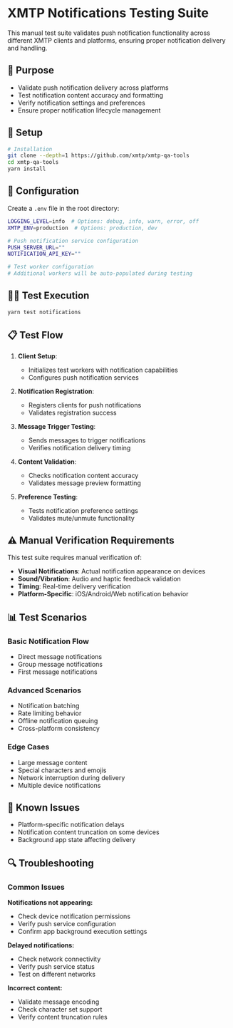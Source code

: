 # XMTP Notifications Testing Suite

This manual test suite validates push notification functionality across different XMTP clients and platforms, ensuring proper notification delivery and handling.

## 🎯 Purpose

- Validate push notification delivery across platforms
- Test notification content accuracy and formatting
- Verify notification settings and preferences
- Ensure proper notification lifecycle management

## 🚀 Setup

```bash
# Installation
git clone --depth=1 https://github.com/xmtp/xmtp-qa-tools
cd xmtp-qa-tools
yarn install
```

## 🔧 Configuration

Create a `.env` file in the root directory:

```bash
LOGGING_LEVEL=info  # Options: debug, info, warn, error, off
XMTP_ENV=production  # Options: production, dev

# Push notification service configuration
PUSH_SERVER_URL=""
NOTIFICATION_API_KEY=""

# Test worker configuration
# Additional workers will be auto-populated during testing
```

## 🏃‍♂️ Test Execution

```bash
yarn test notifications
```

## 📋 Test Flow

1. **Client Setup**:

   - Initializes test workers with notification capabilities
   - Configures push notification services

2. **Notification Registration**:

   - Registers clients for push notifications
   - Validates registration success

3. **Message Trigger Testing**:

   - Sends messages to trigger notifications
   - Verifies notification delivery timing

4. **Content Validation**:

   - Checks notification content accuracy
   - Validates message preview formatting

5. **Preference Testing**:
   - Tests notification preference settings
   - Validates mute/unmute functionality

## ⚠️ Manual Verification Requirements

This test suite requires manual verification of:

- **Visual Notifications**: Actual notification appearance on devices
- **Sound/Vibration**: Audio and haptic feedback validation
- **Timing**: Real-time delivery verification
- **Platform-Specific**: iOS/Android/Web notification behavior

## 📊 Test Scenarios

### Basic Notification Flow

- Direct message notifications
- Group message notifications
- First message notifications

### Advanced Scenarios

- Notification batching
- Rate limiting behavior
- Offline notification queuing
- Cross-platform consistency

### Edge Cases

- Large message content
- Special characters and emojis
- Network interruption during delivery
- Multiple device notifications

## 🐛 Known Issues

- Platform-specific notification delays
- Notification content truncation on some devices
- Background app state affecting delivery

## 🔍 Troubleshooting

### Common Issues

**Notifications not appearing:**

- Check device notification permissions
- Verify push service configuration
- Confirm app background execution settings

**Delayed notifications:**

- Check network connectivity
- Verify push service status
- Test on different networks

**Incorrect content:**

- Validate message encoding
- Check character set support
- Verify content truncation rules
